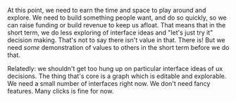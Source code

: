 At this point, we need to earn the time and space to play around and explore. We need to build something people want, and do so quickly, so we can raise funding or build revenue to keep us afloat. That means that in the short term, we do less exploring of interface ideas and "let's just try it" decision making. That's not to say there isn't value in that. There is! But we need *some* demonstration of values to others in the short term before we do that.

Relatedly: we shouldn't get too hung up on particular interface ideas of ux decisions. The thing that's core is a graph which is editable and explorable. We need a small number of interfaces right now. We don't need fancy features. Many clicks is fine for now.